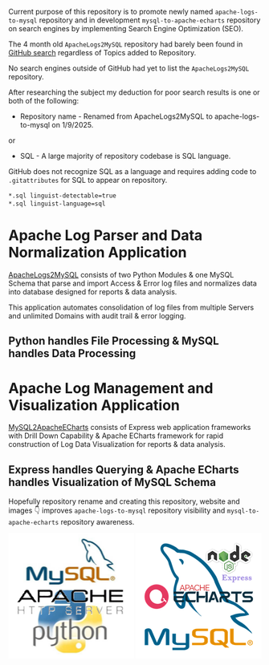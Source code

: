Current purpose of this repository is to promote newly named `apache-logs-to-mysql` repository and in development `mysql-to-apache-echarts` repository on search engines by implementing Search Engine Optimization (SEO). 

The 4 month old `ApacheLogs2MySQL` repository had barely been found in [GitHub search](https://github.com/search) regardless of Topics added to Repository.

No search engines outside of GitHub had yet to list the `ApacheLogs2MySQL` repository.

After researching the subject my deduction for poor search results is one or both of the following:

- Repository name - Renamed from ApacheLogs2MySQL to apache-logs-to-mysql on 1/9/2025.

or 

- SQL - A large majority of repository codebase is SQL language.

GitHub does not recognize SQL as a language and requires adding code to `.gitattributes` for SQL to appear on repository. 
```
*.sql linguist-detectable=true
*.sql linguist-language=sql
```
# Apache Log Parser and Data Normalization Application
[ApacheLogs2MySQL](https://github.com/willthefarmer/apache-logs-to-mysql) consists of two Python Modules & one MySQL Schema that parse and import Access & Error log files and normalizes data into database designed for reports & data analysis.

This application automates consolidation of log files from multiple Servers and unlimited Domains with audit trail & error logging.
## Python handles File Processing & MySQL handles Data Processing

# Apache Log Management and Visualization Application
[MySQL2ApacheECharts](https://github.com/willthefarmer/mysql-to-apache-echarts) consists of Express web application frameworks with Drill Down Capability & Apache ECharts framework for rapid construction of Log Data Visualization for reports & data analysis.

## Express handles Querying & Apache ECharts handles Visualization of MySQL Schema

Hopefully repository rename and creating this repository, website and images :point_down: improves `apache-logs-to-mysql` repository visibility and `mysql-to-apache-echarts` repository awareness. 
<p align="center">
  <img width="250" height="250" src="/assets/Apache_Python_MySQL.png">
  <img width="250" height="250" src="/assets/MySQL_Node_Express_Apache_Echarts.png">
</p>
